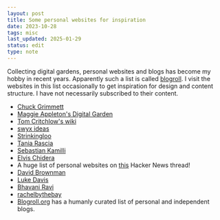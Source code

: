 ```yaml
---
layout: post
title: Some personal websites for inspiration
date: 2023-10-28
tags: misc
last_updated: 2025-01-29
status: edit
type: note
---
```


Collecting digital gardens, personal websites and blogs has become my hobby in recent years. Apparently such a list is called [blogroll](https://www.google.com/search?q=blogroll+meaning). I visit the websites in this list occasionally to get inspiration for design and content structure. I have not necessarily subscribed to their content.

* [Chuck Grimmett](https://cagrimmett.com/)
* [Maggie Appleton's Digital Garden](https://maggieappleton.com/)
* [Tom Critchlow's wiki](https://tomcritchlow.com/wiki/)
* [swyx ideas](https://www.swyx.io/ideas)
* [Strinkingloo](https://strikingloo.github.io/)
* [Tania Rascia](https://www.taniarascia.com/me)
* [Sebastian Kamilli](https://digital-garden.ontheagilepath.net/)
* [Elvis Chidera](https://elvischidera.com/)
* A huge list of personal websites on [this](https://news.ycombinator.com/item?id=34279215) Hacker News thread!
* [David Brownman](https://xavd.id/)
* [Luke Davis](https://lukealexdavis.co.uk/)
* [Bhavani Ravi](https://www.bhavaniravi.com/)
* [rachelbythebay](https://rachelbythebay.com/)
* [Blogroll.org](https://blogroll.org/) has a humanly curated list of personal and independent blogs.